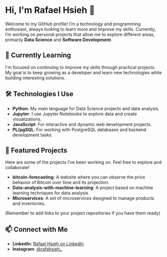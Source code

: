 # Hi, I'm Rafael Hsieh 👋

Welcome to my GitHub profile! I’m a technology and programming enthusiast, always looking to learn more and improve my skills. Currently, I’m working on personal projects that allow me to explore different areas, primarily **Data Science** and **Software Development**.

## 🌱 Currently Learning

I'm focused on continuing to improve my skills through practical projects. My goal is to keep growing as a developer and learn new technologies while building interesting solutions.

## 🛠️ Technologies I Use

- **Python**: My main language for Data Science projects and data analysis.
- **Jupyter**: I use Jupyter Notebooks to explore data and create visualizations.
- **JavaScript**: For interactive and dynamic web development projects.
- **PL/pgSQL**: For working with PostgreSQL databases and backend development tasks.

## 🚀 Featured Projects

Here are some of the projects I’ve been working on. Feel free to explore and collaborate!

- **bitcoin-forecasting**: A website where you can observe the price behavior of Bitcoin over time and its projection. 
- **Data-analysis-with-machine-learning**: A project based on machine learning techniques for data analysis.
- **Microservices**: A set of microservices designed to manage products and inventories.

(Remember to add links to your project repositories if you have them ready)

## 📫 Connect with Me

- **LinkedIn**: [Rafael Hsieh on LinkedIn](https://www.linkedin.com/in/rafael-hsieh-b3376a334)
- **Instagram**: [@rafahsieh_](https://www.instagram.com/rafahsieh_?igsh=MWRmeW5oaWc5ZGFhZQ%3D%3D&utm_source=qr)

